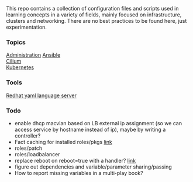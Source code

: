 This repo contains a collection of configuration files and scripts used in learning concepts in a variety of fields, mainly focused on infrastructure, clusters and networking. There are no best practices to be found here, just experimentation.

### Topics
[Administration](/docs/admin.md)
[Ansible](/docs/ansible.md)  
[Cilium](/)  
[Kubernetes](/)  

### Tools
[Redhat yaml language server](https://github.com/redhat-developer/yaml-language-server)

### Todo
- enable dhcp macvlan based on LB external ip assignment (so we can access service by hostname instead of ip), maybe by writing a controller?
- Fact caching for installed roles/pkgs [link](https://docs.ansible.com/ansible/latest/playbook_guide/playbooks_vars_facts.html#caching-facts)
- roles/patch
- roles/loadbalancer
- replace reboot on reboot=true with a handler? [link](https://docs.ansible.com/ansible/latest/playbook_guide/playbooks_handlers.html) 
- figure out dependencies and variable/parameter sharing/passing
- How to report missing variables in a multi-play book?